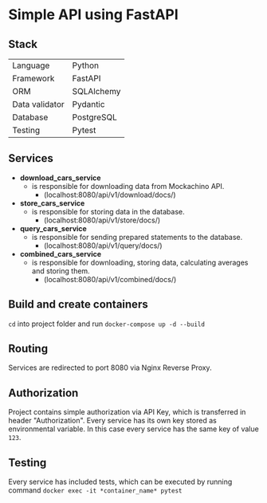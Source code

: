 # Simple API using FastAPI

## Stack

|  | |
| --- | --- |
| Language  | Python  |
| Framework  | FastAPI  |
| ORM | SQLAlchemy |
| Data validator | Pydantic |
| Database | PostgreSQL |
| Testing | Pytest 

## Services

* <b>download_cars_service</b>
  * is responsible for downloading data from Mockachino API.
    * (localhost:8080/api/v1/download/docs/)
* <b>store_cars_service</b>
  * is responsible for storing data in the database.
    * (localhost:8080/api/v1/store/docs/)
* <b>query_cars_service</b>
  * is responsible for sending prepared statements to the database.
    * (localhost:8080/api/v1/query/docs/)
* <b>combined_cars_service</b>
  * is responsible for downloading, storing data, calculating averages and storing them.
    * (localhost:8080/api/v1/combined/docs/)
    
## Build and create containers

`cd` into project folder and run `docker-compose up -d --build`

## Routing

Services are redirected to port 8080 via Nginx Reverse Proxy.

## Authorization

Project contains simple authorization via API Key, which is transferred in header "Authorization". Every service has its own key stored as environmental
variable. In this case every service has the same key of value `123`.

## Testing

Every service has included tests, which can be executed by running command `docker exec -it *container_name* pytest`
